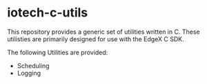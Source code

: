 # iotech-c-utils
This repository provides a generic set of utilities written in C. These utilisties are primarily designed for use with the EdgeX C SDK. 

The following Utilities are provided:
* Scheduling
* Logging


